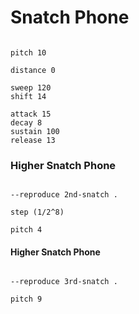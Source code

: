 # Snatch Phone

```scenario oscilla

pitch 10

distance 0

sweep 120
shift 14

attack 15
decay 8
sustain 100
release 13

```

### Higher Snatch Phone

```scenario oscilla

--reproduce 2nd-snatch .

step (1/2^8)

pitch 4

```

#### Higher Snatch Phone

```scenario oscilla

--reproduce 3rd-snatch .

pitch 9

```
